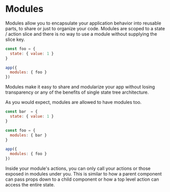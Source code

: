 # Modules

Modules allow you to encapsulate your application behavior into reusable parts, to share or just to organize your code. Modules are scoped to a state / action slice and there is no way to use a module without supplying the slice key.

```js
const foo = {
  state: { value: 1 }
}

app({
  modules: { foo }
})
```

Modules make it easy to share and modularize your app without losing transparency or any of the benefits of single state tree architecture.

As you would expect, modules are allowed to have modules too.

```jsx
const bar  = {
  state: { value: 1 }
}

const foo = {
  modules: { bar }
}

app({
  modules: { foo }
})
```

Inside your module's actions, you can only call your actions or those exposed in modules under you. This is similar to how a parent component can pass props down to a child component or how a top level action can access the entire state.